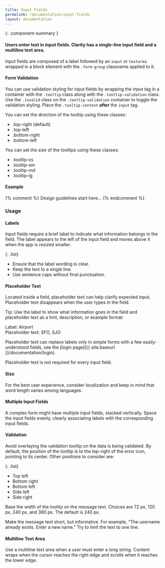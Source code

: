 ```yaml
---
title: Input Fields
permalink: /documentation/input-fields
layout: documentation
---
```


{: .component-summary }
#### Users enter text in input fields.  Clarity has a single-line input field and a multiline text area.

Input fields are composed of a label followed by an <code class="clr-code">input</code> or <code class="clr-code">textarea</code> wrapped in a block element with the <code class="clr-code">.form-group</code> classname applied to it.

<clr-input-fields-demo></clr-input-fields-demo>

#### Form Validation

You can use validation styling for input fields by wrapping the input tag in a
container with the <code class="clr-code">.tooltip</code> class along with the <code class="clr-code">.tooltip-validation</code> class.
Use the <code class="clr-code">.invalid</code> class on the <code class="clr-code">.tooltip-validation</code> container to toggle
the validation styling. Place the <code class="clr-code">.tooltip-content</code> <b>after</b>
the <code class="clr-code">input</code> tag.

You can set the direction of the tooltip using these classes:

- .top-right (default)
- .top-left
- .bottom-right
- .bottom-left

You can set the size of the tooltips using these classes:

- .tooltip-xs
- .tooltip-sm
- .tooltip-md
- .tooltip-lg

#### Example

<clr-forms-demo-validation></clr-forms-demo-validation>

{% comment %}
    Design guidelines start here...
{% endcomment %}

### Usage

#### Labels

Input fields require a brief label to indicate what information belongs in the field.  The label appears to the left of the input field and moves above it when the app is resized smaller.

{: .list}
- Ensure that the label wording is clear.
- Keep the text to a single line.
- Use sentence caps without final punctuation.

#### Placeholder Text

Located inside a field, placeholder text can help clarify expected input.  Placeholder text disappears when the user types in the field.

Tip: Use the label to show what information goes in the field and placeholder text as a hint, description, or example format:

Label: Airport
<br>
Placeholder text:  SFO, SJO

Placeholder text can replace labels only in simple forms with a few easily-understood fields, see the [login page]({{ site.baseurl }}/documentation/login).


Placeholder text is not required for every input field.

#### Size

For the best user experience, consider localization and keep in mind that word length varies among languages.

#### Multiple Input Fields

A complex form might have multiple input fields, stacked vertically.  Space the input fields evenly, clearly associating labels with the corresponding input fields.

#### Validation

 Avoid overlaying the validation tooltip on the data is being validated. By default, the position of the tooltip is to the top-right of the error icon, pointing to its center. Other positions to consider are:

{: .list}
- Top left
- Bottom right
- Bottom left
- Side left
- Side right

Base the width of the tooltip on the message text.  Choices are 72 px, 120 px, 240 px, and 360 px.  The default is 240 px.

Make the message text short, but informative.  For example, "The username already exists.  Enter a new name."  Try to limit the text to one line.

#### Multiline Text Area

Use a multiline text area when a user must enter a long string.  Content wraps when the cursor reaches the right edge and scrolls when it reaches the lower edge.
